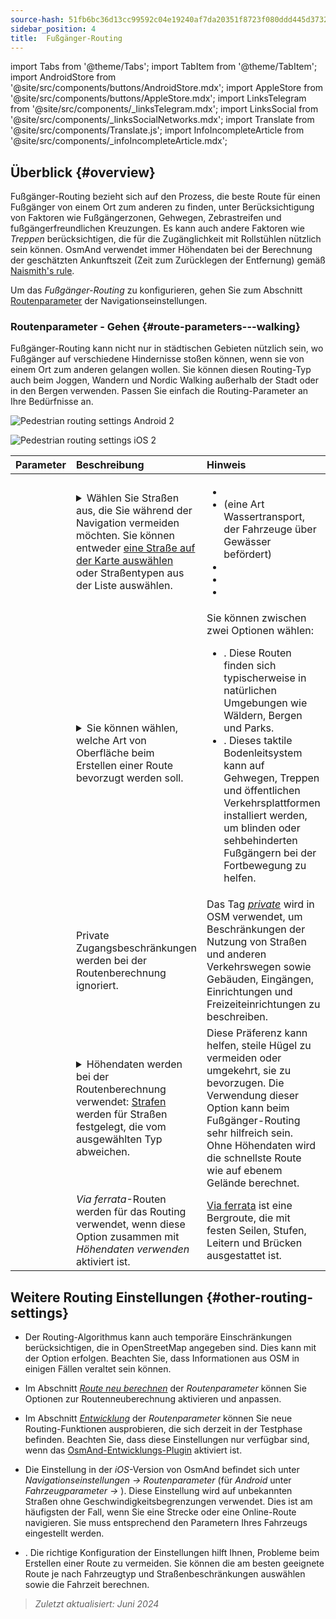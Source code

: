 ```yaml
---
source-hash: 51fb6bc36d13cc99592c04e19240af7da20351f8723f080ddd445d3732ef8b91
sidebar_position: 4
title:  Fußgänger-Routing
---
```

import Tabs from '@theme/Tabs';
import TabItem from '@theme/TabItem';
import AndroidStore from '@site/src/components/buttons/AndroidStore.mdx';
import AppleStore from '@site/src/components/buttons/AppleStore.mdx';
import LinksTelegram from '@site/src/components/_linksTelegram.mdx';
import LinksSocial from '@site/src/components/_linksSocialNetworks.mdx';
import Translate from '@site/src/components/Translate.js';
import InfoIncompleteArticle from '@site/src/components/_infoIncompleteArticle.mdx';



## Überblick {#overview}

Fußgänger-Routing bezieht sich auf den Prozess, die beste Route für einen Fußgänger von einem Ort zum anderen zu finden, unter Berücksichtigung von Faktoren wie Fußgängerzonen, Gehwegen, Zebrastreifen und fußgängerfreundlichen Kreuzungen. Es kann auch andere Faktoren wie *Treppen* berücksichtigen, die für die Zugänglichkeit mit Rollstühlen nützlich sein können. OsmAnd verwendet immer Höhendaten bei der Berechnung der geschätzten Ankunftszeit (Zeit zum Zurücklegen der Entfernung) gemäß [Naismith's rule](https://en.wikipedia.org/wiki/Naismith%27s_rule#Scarf's_equivalence_between_distance_and_climb).

Um das *Fußgänger-Routing* zu konfigurieren, gehen Sie zum Abschnitt [Routenparameter](../guidance/navigation-settings#route-parameters) der Navigationseinstellungen.
  
### Routenparameter - Gehen {#route-parameters---walking}

Fußgänger-Routing kann nicht nur in städtischen Gebieten nützlich sein, wo Fußgänger auf verschiedene Hindernisse stoßen können, wenn sie von einem Ort zum anderen gelangen wollen. Sie können diesen Routing-Typ auch beim Joggen, Wandern und Nordic Walking außerhalb der Stadt oder in den Bergen verwenden. Passen Sie einfach die Routing-Parameter an Ihre Bedürfnisse an.  

<Tabs groupId="operating-systems">

<TabItem value="android" label="Android">  

![Pedestrian routing settings Android 2](@site/static/img/navigation/routing/routing_pedestrian_settings_andr_2.png)

</TabItem>

<TabItem value="ios" label="iOS">

![Pedestrian routing settings iOS 2](@site/static/img/navigation/routing/pedestrian_routing_ios.png)

</TabItem>

</Tabs>

| Parameter | Beschreibung | Hinweis |
|:------------|:---------------|:---------------|
| *<Translate android="true" ids="impassable_road"/>* |  <details><summary> Wählen Sie Straßen aus, die Sie während der Navigation vermeiden möchten. Sie können entweder [eine Straße auf der Karte auswählen](../../map/map-context-menu/#avoid-road) oder Straßentypen aus der Liste auswählen.  </summary>![Avoid roads Android](@site/static/img/navigation/routing/avoid_pedestrian_andr.png) </details>       | <ul><li> [<Translate android="true" ids="routing_attr_avoid_unpaved_name"/>](https://wiki.openstreetmap.org/wiki/Key:surface)</li><li>[<Translate android="true" ids="routing_attr_avoid_ferries_name"/>](https://wiki.openstreetmap.org/wiki/Ferries) (eine Art Wassertransport, der Fahrzeuge über Gewässer befördert)</li><li>[<Translate android="true" ids="routing_attr_avoid_stairs_name"/>](https://wiki.openstreetmap.org/wiki/Tag:highway%3Dsteps)</li><li>[<Translate android="true" ids="routing_attr_avoid_tunnels_name"/>](https://wiki.openstreetmap.org/wiki/Key:tunnel)</li><li>[<Translate android="true" ids="routing_attr_avoid_motorway_name"/>](https://wiki.openstreetmap.org/wiki/Tag:highway%3Dmotorway)</li></ul>|
| *<Translate android="true" ids="prefer_in_routing_title"/>* | <details><summary> Sie können wählen, welche Art von Oberfläche beim Erstellen einer Route bevorzugt werden soll. </summary> ![Elevation pedestrian Android](@site/static/img/navigation/routing/prefer_pedestrian_andr.png)  </details>  | Sie können zwischen zwei Optionen wählen:<ul><li>[<Translate android="true" ids="routing_attr_prefer_hiking_routes_name"/>](https://wiki.openstreetmap.org/wiki/Hiking#Tagging_ways,_points_and_areas). Diese Routen finden sich typischerweise in natürlichen Umgebungen wie Wäldern, Bergen und Parks. </li><li>[<Translate android="true" ids="routing_attr_prefer_tactile_paving_name"/>](https://wiki.openstreetmap.org/wiki/Key:tactile_paving). Dieses taktile Bodenleitsystem kann auf Gehwegen, Treppen und öffentlichen Verkehrsplattformen installiert werden, um blinden oder sehbehinderten Fußgängern bei der Fortbewegung zu helfen. </li></ul> |
| *<Translate android="true" ids="routing_attr_allow_private_name"/>* |  Private Zugangsbeschränkungen werden bei der Routenberechnung ignoriert.  | Das Tag *[private](https://wiki.openstreetmap.org/wiki/Key:access)* wird in OSM verwendet, um Beschränkungen der Nutzung von Straßen und anderen Verkehrswegen sowie Gebäuden, Eingängen, Einrichtungen und Freizeiteinrichtungen zu beschreiben.   |
|*<Translate android="true" ids="routing_attr_height_obstacles_name"/>* | <details><summary> Höhendaten werden bei der Routenberechnung verwendet: [Strafen](../../../technical/osmand-file-formats/osmand-routing-xml.md#penalties-of-elevation-data) werden für Straßen festgelegt, die vom ausgewählten Typ abweichen. </summary> ![Use elevation data Android](@site/static/img/navigation/routing/pedestrian_elevation_andr.png)  </details> | Diese Präferenz kann helfen, steile Hügel zu vermeiden oder umgekehrt, sie zu bevorzugen. Die Verwendung dieser Option kann beim Fußgänger-Routing sehr hilfreich sein. Ohne Höhendaten wird die schnellste Route wie auf ebenem Gelände berechnet. |
|*<Translate android="true" ids="routing_attr_allow_via_ferrata_name"/>*| *Via ferrata*-Routen werden für das Routing verwendet, wenn diese Option zusammen mit *Höhendaten verwenden* aktiviert ist.  | [Via ferrata](https://wiki.openstreetmap.org/wiki/Tag:highway%3Dvia_ferrata) ist eine Bergroute, die mit festen Seilen, Stufen, Leitern und Brücken ausgestattet ist. |


## Weitere Routing Einstellungen {#other-routing-settings}

- Der Routing-Algorithmus kann auch temporäre Einschränkungen berücksichtigen, die in OpenStreetMap angegeben sind. Dies kann mit der Option *[<Translate android="true" ids="temporary_conditional_routing"/>](../routing/osmand-routing.md#consider-temporary-limitations)* erfolgen. Beachten Sie, dass Informationen aus OSM in einigen Fällen veraltet sein können.  

- Im Abschnitt [*Route neu berechnen*](../../navigation/guidance/navigation-settings.md#recalculate-route) der *Routenparameter* können Sie Optionen zur Routenneuberechnung aktivieren und anpassen.

- Im Abschnitt [*Entwicklung*](../guidance/navigation-settings.md#development-settings) der *Routenparameter* können Sie neue Routing-Funktionen ausprobieren, die sich derzeit in der Testphase befinden. Beachten Sie, dass diese Einstellungen nur verfügbar sind, wenn das [OsmAnd-Entwicklungs-Plugin](../../plugins/development.md) aktiviert ist.

- Die Einstellung *[<Translate ios="true" ids="road_speeds"/>](../guidance/navigation-settings.md#road-speeds)* in der *iOS*-Version von OsmAnd befindet sich unter *Navigationseinstellungen → Routenparameter* (für *Android* unter *Fahrzeugparameter → [<Translate android="true" ids="default_speed_setting_title"/>](../guidance/navigation-settings.md#default-speed--road-speeds)*). Diese Einstellung wird auf unbekannten Straßen ohne Geschwindigkeitsbegrenzungen verwendet. Dies ist am häufigsten der Fall, wenn Sie eine Strecke oder eine Online-Route navigieren. Sie muss entsprechend den Parametern Ihres Fahrzeugs eingestellt werden.

- *[<Translate ios="true" ids="vehicle_parameters"/>](../guidance/navigation-settings.md#vehicle-parameters)*. Die richtige Konfiguration der Einstellungen hilft Ihnen, Probleme beim Erstellen einer Route zu vermeiden. Sie können die am besten geeignete Route je nach Fahrzeugtyp und Straßenbeschränkungen auswählen sowie die Fahrzeit berechnen.

> *Zuletzt aktualisiert: Juni 2024*